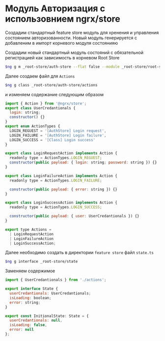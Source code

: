 # Модуль Авторизация с использовнием ngrx/store

Создадим стандартный feature store модуль для хренения и управления состоянием авторизованности.
Новый модуль генерируется с добавленим в импорт корневого модуля состоянияю

Создадим новый стандартный модуль состояний с обязательной регистрацией как зависимость в корневом Root Store

```bash
$ng g m _root-store/auth-store --flat false --module _root-store/root-store.module.ts
```

Далее создаем файл для `Actions`

```bash
$ng g class _root-store/auth-store/actions
```

и изменяем содержание следующим образом 

```javascript
import { Action } from '@ngrx/store';
export class UserCredantionals {
  login: string;
  constructor() {}
}
export enum ActionTypes {
  LOGIN_REGUEST = '[AuthStore] Login request',
  LOGIN_FAILURE = '[AuthStore] Login failure',
  LOGIN_SUCCESS = '[Class] Login success'
}

export class LoginRequestAction implements Action {
  readonly type = ActionTypes.LOGIN_REGUEST;
  constructor(public payload: { login: string; password: string }) {}
}

export class LoginFailureAction implements Action {
  readonly type = ActionTypes.LOGIN_FAILURE;

  constructor(public payload: { error: string }) {}
}

export class LoginSuccessAction implements Action {
  readonly type = ActionTypes.LOGIN_SUCCESS;

  constructor(public payload: { user: UserCredantionals }) {}
}

export type Actions =
  | LoginRequestAction
  | LoginFailureAction
  | LoginSuccessAction;
```

Далее необходимо создать в директории `feature store` файл `state.ts`

```bash
$ng g interface _root-store/state
```

Заменяем содержимое 

```javascript
import { UserCredantionals } from './actions';

export interface State {
  userCredantionals: UserCredantionals;
  isLoading: boolean;
  error: string;
}

export const InitionalState: State = {
  userCredantionals: null,
  isLoading: false,
  error: null
};
```